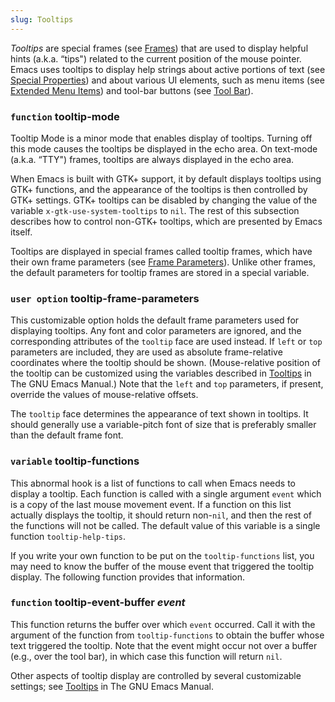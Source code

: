 ```yaml
---
slug: Tooltips
---
```


*Tooltips* are special frames (see [Frames](/docs/elisp/Frames)) that are used to display helpful hints (a.k.a. “tips") related to the current position of the mouse pointer. Emacs uses tooltips to display help strings about active portions of text (see [Special Properties](/docs/elisp/Special-Properties)) and about various UI elements, such as menu items (see [Extended Menu Items](/docs/elisp/Extended-Menu-Items)) and tool-bar buttons (see [Tool Bar](/docs/elisp/Tool-Bar)).

### <span className="tag function">`function`</span> **tooltip-mode**

Tooltip Mode is a minor mode that enables display of tooltips. Turning off this mode causes the tooltips be displayed in the echo area. On text-mode (a.k.a. “TTY") frames, tooltips are always displayed in the echo area.

When Emacs is built with GTK+ support, it by default displays tooltips using GTK+ functions, and the appearance of the tooltips is then controlled by GTK+ settings. GTK+ tooltips can be disabled by changing the value of the variable `x-gtk-use-system-tooltips` to `nil`. The rest of this subsection describes how to control non-GTK+ tooltips, which are presented by Emacs itself.

Tooltips are displayed in special frames called tooltip frames, which have their own frame parameters (see [Frame Parameters](/docs/elisp/Frame-Parameters)). Unlike other frames, the default parameters for tooltip frames are stored in a special variable.

### <span className="tag useroption">`user option`</span> **tooltip-frame-parameters**

This customizable option holds the default frame parameters used for displaying tooltips. Any font and color parameters are ignored, and the corresponding attributes of the `tooltip` face are used instead. If `left` or `top` parameters are included, they are used as absolute frame-relative coordinates where the tooltip should be shown. (Mouse-relative position of the tooltip can be customized using the variables described in [Tooltips](https://www.gnu.org/software/emacs/manual/html_mono/emacs.html#Tooltips) in The GNU Emacs Manual.) Note that the `left` and `top` parameters, if present, override the values of mouse-relative offsets.

The `tooltip` face determines the appearance of text shown in tooltips. It should generally use a variable-pitch font of size that is preferably smaller than the default frame font.

### <span className="tag variable">`variable`</span> **tooltip-functions**

This abnormal hook is a list of functions to call when Emacs needs to display a tooltip. Each function is called with a single argument `event` which is a copy of the last mouse movement event. If a function on this list actually displays the tooltip, it should return non-`nil`, and then the rest of the functions will not be called. The default value of this variable is a single function `tooltip-help-tips`.

If you write your own function to be put on the `tooltip-functions` list, you may need to know the buffer of the mouse event that triggered the tooltip display. The following function provides that information.

### <span className="tag function">`function`</span> **tooltip-event-buffer** *event*

This function returns the buffer over which `event` occurred. Call it with the argument of the function from `tooltip-functions` to obtain the buffer whose text triggered the tooltip. Note that the event might occur not over a buffer (e.g., over the tool bar), in which case this function will return `nil`.

Other aspects of tooltip display are controlled by several customizable settings; see [Tooltips](https://www.gnu.org/software/emacs/manual/html_mono/emacs.html#Tooltips) in The GNU Emacs Manual.
